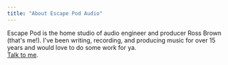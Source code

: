 ```yaml
---
title: "About Escape Pod Audio"
---
```


Escape Pod is the home studio of audio engineer and producer Ross Brown (that's me!). I've been writing, recording, and producing music for over 15 years and would love to do some work for ya.  
<a href="mailto:albatrocity@gmail.com">Talk to me</a>.
